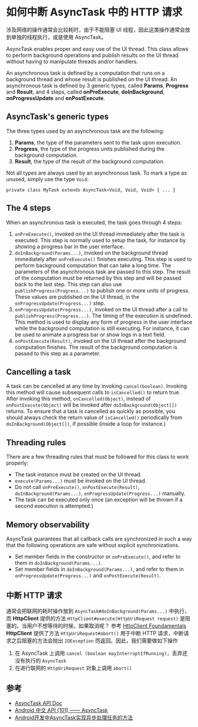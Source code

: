 # 如何中断 AsyncTask 中的 HTTP 请求

涉及网络的操作通常会比较耗时，由于不能阻塞 UI 线程，因此这类操作通常会放到单独的线程执行，或是使用 AsyncTask。

AsyncTask enables proper and easy use of the UI thread. This class allows to perform background operations and publish results on the UI thread without having to manipulate threads and/or handlers.

An asynchronous task is defined by a computation that runs on a background thread and whose result is published on the UI thread. An asynchronous task is defined by 3 generic types, called **Params**, **Progress** and **Result**, and 4 steps, called **onPreExecute**, **doInBackground**, **onProgressUpdate** and **onPostExecute**.

## AsyncTask's generic types

The three types used by an asynchronous task are the following:

1. **Params**, the type of the parameters sent to the task upon execution.
2. **Progress**, the type of the progress units published during the background computation.
3. **Result**, the type of the result of the background computation.

Not all types are always used by an asynchronous task. To mark a type as unused, simply use the type `Void`:

    private class MyTask extends AsyncTask<Void, Void, Void> { ... }

## The 4 steps

When an asynchronous task is executed, the task goes through 4 steps:

1. `onPreExecute()`, invoked on the UI thread immediately after the task is executed. This step is normally used to setup the task, for instance by showing a progress bar in the user interface.
2. `doInBackground(Params...)`, invoked on the background thread immediately after `onPreExecute()` finishes executing. This step is used to perform background computation that can take a long time. The parameters of the asynchronous task are passed to this step. The result of the computation must be returned by this step and will be passed back to the last step. This step can also use `publishProgress(Progress...)` to publish one or more units of progress. These values are published on the UI thread, in the `onProgressUpdate(Progress...)` step.
3. `onProgressUpdate(Progress...)`, invoked on the UI thread after a call to `publishProgress(Progress...)`. The timing of the execution is undefined. This method is used to display any form of progress in the user interface while the background computation is still executing. For instance, it can be used to animate a progress bar or show logs in a text field.
4. `onPostExecute(Result)`, invoked on the UI thread after the background computation finishes. The result of the background computation is passed to this step as a parameter.

## Cancelling a task

A task can be cancelled at any time by invoking `cancel(boolean)`. Invoking this method will cause subsequent calls to `isCancelled()` to return true. After invoking this method, `onCancelled(Object)`, instead of `onPostExecute(Object)` will be invoked after `doInBackground(Object[])` returns. To ensure that a task is cancelled as quickly as possible, you should always check the return value of `isCancelled()` periodically from `doInBackground(Object[])`, if possible (inside a loop for instance.)

## Threading rules

There are a few threading rules that must be followed for this class to work properly:

* The task instance must be created on the UI thread.
* `execute(Params...)` must be invoked on the UI thread.
* Do not call `onPreExecute()`, `onPostExecute(Result)`, `doInBackground(Params...)`, `onProgressUpdate(Progress...)` manually.
* The task can be executed only once (an exception will be thrown if a second execution is attempted.)

## Memory observability

AsyncTask guarantees that all callback calls are synchronized in such a way that the following operations are safe without explicit synchronizations.

* Set member fields in the constructor or `onPreExecute()`, and refer to them in `doInBackground(Params...)`.
* Set member fields in `doInBackground(Params...)`, and refer to them in `onProgressUpdate(Progress...)` and `onPostExecute(Result)`.

## 中断 HTTP 请求

通常会把联网的耗时操作放到 `AsyncTask#doInBackground(Params...)` 中执行， 而 **HttpClient** 提供的方法 `HttpClient#execute(HttpUriRequest request)` 是阻塞的。当用户不想等待的时候，如果取消呢？ 参考 [HttpClient Foundamentals](http://hc.apache.org/httpcomponents-client-ga/tutorial/html/fundamentals.html) **HttpClient** 提供了方法 `HttpUriRequest#abort()` 用于中断 HTTP 请求，中断请求之后阻塞的方法会抛出 `IOException` 而返回。因此，我们需要做如下操作

1. 在 AsyncTask 上调用 `cancel (boolean mayInterruptIfRunning)`，丢弃还没有执行的 `AsyncTask`
2. 在进行联网的 `HttpUriRequest` 对象上调用 `abort()`

## 参考
* [AsyncTask API Doc](http://developer.android.com/reference/android/os/AsyncTask.html)
* [Android 中文 API (101) —— AsyncTask](http://www.cnblogs.com/over140/archive/2011/02/17/1956634.html)
* [Android开发中AsyncTask实现异步处理任务的方法](http://mobile.51cto.com/hot-236163.htm)
